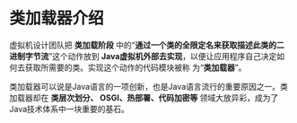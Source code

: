 类加载器介绍
========================================================================
虚拟机设计团队把 **类加载阶段** 中的“**通过一个类的全限定名来获取描述此类的二进制字节流**”这个动作放到
**Java虚拟机外部去实现**，以便让应用程序自己决定如何去获取所需要的类。实现这个动作的代码模块被称
为“**类加载器**”。

类加载器可以说是Java语言的一项创新，也是Java语言流行的重要原因之一。类加载器却在 **类层次划分、
OSGI、热部署、代码加密等** 领域大放异彩，成为了Java技术体系中一块重要的基石。





